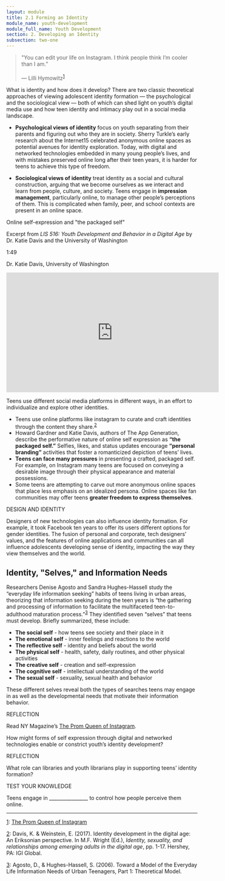 ```yaml
---
layout: module
title: 2.1 Forming an Identity
module_name: youth-development
module_full_name: Youth Development
section: 2. Developing an Identity
subsection: two-one
---
```


>"You can edit your life on Instagram. I think people think I’m cooler than I am.”<br/><br/>— Lilli Hymowitz<sup><a name="1" href="#fn1">1</a></sup> 

What is identity and how does it develop? There are two classic theoretical approaches of viewing adolescent identity formation — the psychological and the sociological view — both of which can shed light on youth’s digital media use and how teen identity and intimacy play out in a social media landscape. 

- **Psychological views of identity** focus on youth separating from their parents and figuring out who they are in society. Sherry Turkle’s early research about the Internet15 celebrated anonymous online spaces as potential avenues for identity exploration. Today, with digital and networked technologies embedded in many young people’s lives, and with mistakes preserved online long after their teen years, it is harder for teens to achieve this type of freedom.  

- **Sociological views of identity** treat identity as a social and cultural construction, arguing that we become ourselves as we interact and learn from people, culture, and society. Teens engage in **impression management**, particularly online, to manage other people’s perceptions of them. This is complicated when family, peer, and school contexts are present in an online space.  

<div class="explanatory">
  <p>Online self-expression and "the packaged self"</p>
  <p>Excerpt from <i>LIS 516: Youth Development and Behavior in a Digital Age</i> by Dr. Katie Davis and the University of Washington</p>
<p class="videotime">1:49</p><p class="source">Dr. Katie Davis, University of Washington</p>

<div class="video">
<iframe width="560" height="315" src="https://www.youtube.com/embed/qMEUb74fxlo" frameborder="0" allow="autoplay; encrypted-media" allowfullscreen></iframe>
</div></div>

Teens use different social media platforms in different ways, in an effort to individualize and explore other identities.  

- Teens use online platforms like instagram to curate and craft identities through the content they share.<sup><a name="2" href="#fn2">2</a></sup>
- Howard Gardner and Katie Davis, authors of The App Generation, describe the performative nature of online self expression as **“the packaged self.”** Selfies, likes, and status updates encourage **“personal branding”** activities that foster a romanticized depiction of teens’ lives.  
- **Teens can face many pressures** in presenting a crafted, packaged self. For example, on Instagram many teens are focused on conveying a desirable image through their physical appearance and material possessions.  
- Some teens are attempting to carve out more anonymous online spaces that place less emphasis on an idealized persona. Online spaces like fan communities may offer teens **greater freedom to express themselves**.  

<div class="case_study_box">  
<p><span class="box-title">DESIGN AND IDENTITY</span></p> 
<p>Designers of new technologies can also influence identity formation. For example, it took Facebook ten years to offer its users different options for gender identities. The fusion of personal and corporate, tech designers’ values, and the features of online applications and communities can all influence adolescents developing sense of identity, impacting the way they view themselves and the world.</p>  
</div> 

## Identity, "Selves," and Information Needs 

Researchers Denise Agosto and Sandra Hughes-Hassell study the “everyday life information seeking” habits of teens living in urban areas, theorizing that information seeking during the teen years is “the gathering and processing of information to facilitate the multifaceted teen-to-adulthood maturation process.”<sup><a name="3" href="#fn3">3</a></sup> They identified seven “selves” that teens must develop. Briefly summarized, these include: 

- **The social self** - how teens see society and their place in it 
- **The emotional self** - inner feelings and reactions to the world 
- **The reflective self** - identity and beliefs about the world 
- **The physical self** - health, safety, daily routines, and other physical activities 
- **The creative self** - creation and self-expression 
- **The cognitive self** - intellectual understanding of the world 
- **The sexual self** - sexuality, sexual health and behavior  

These different selves reveal both the types of searches teens may engage in as well as the developmental needs that motivate their information behavior. 

<div class="reflection"> 

  <p><span class="box-title">REFLECTION</span></p> 

  <p>Read NY Magazine’s <a href="https://www.thecut.com/2015/09/lilli-hymowitz-prom-queen-of-instagram.html">The Prom Queen of Instagram</a>.</p>

<p>How might forms of self expression through digital and networked technologies enable or constrict youth’s identity development? </p>
</div> 

<div class="reflection"> 

  <p><span class="box-title">REFLECTION</span></p> 

  <p>What role can libraries and youth librarians play in supporting teens’ identity formation?</p>
</div> 

<div class="reflection"> 

  <p><span class="box-title">TEST YOUR KNOWLEDGE</span></p> 

  <p>Teens engage in ________________ to control how people perceive them online. </p>
</div> 

<hr/>

<a name="fn1" href="#1">1</a>: <a href="https://www.thecut.com/2015/09/lilli-hymowitz-prom-queen-of-instagram.html">The Prom Queen of Instagram</a>

<a name="fn2" href="#2">2</a>: Davis, K. & Weinstein, E. (2017). Identity development in the digital age: An Eriksonian perspective. In M.F. Wright (Ed.), _Identity, sexuality, and relationships among emerging adults in the digital age_, pp. 1-17. Hershey, PA: IGI Global.

<a name="fn3" href="#3">3</a>: Agosto, D., & Hughes-Hassell, S. (2006). Toward a Model of the Everyday Life Information Needs of Urban Teenagers, Part 1: Theoretical Model.

